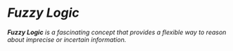# _Fuzzy Logic_

_**Fuzzy Logic** is a fascinating concept that provides a flexible way to reason about imprecise or incertain information._
